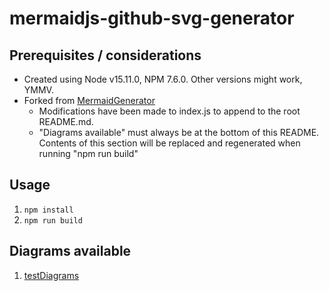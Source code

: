 # mermaidjs-github-svg-generator

## Prerequisites / considerations

* Created using Node v15.11.0, NPM 7.6.0.  Other versions might work, YMMV.
* Forked from [MermaidGenerator](https://github.com/SimonKenyonShepard/mermaidjs-github-svg-generator)
  * Modifications have been made to index.js to append to the root README.md.
  * "Diagrams available" must always be at the bottom of this README.  Contents of this section will be replaced and regenerated when running "npm run build"

## Usage
1. `npm install`
1. `npm run build`

## Diagrams available
1. [testDiagrams](generated/testDiagrams/README.md)
